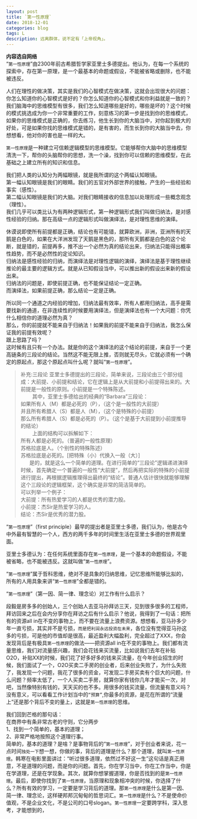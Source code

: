 ```yaml
---
layout: post
title: `第一性原理`
date: 2018-12-01
categories: blog
tags: L
description: 远离群体，说不定有「上帝视角」。
---
```

**内容选自网络**   
“`第一性原理`”由2300年前古希腊哲学家亚里士多德提出。他认为，在每一个系统的探索中，存在第一原理，是一个最基本的命题或假设，不能被省略或删除，也不能被违反。  

人们在理性的做决策，其实是我们的心智模式在做决策，这就会出现很大的问题：你怎么知道你的心智模式是好的？你怎么知道你的心智模式和你利益就是一致的？我们脑海中的思维模型有很多，我们怎么知道哪些是好的，哪些是坏的？这个时候的模式挑选成为你一个非常重要的工作，刻意练习的第一步是找到你的思维模式，如果你的思维模式是正确的，你去练习，他生长到你的大脑当中，对你起到极大的好处，可是如果你找的思维模式是错的，是有害的，而生长到你的大脑当中去，你想想看，他对你的害也是一样的大。

`第一性原理`是一种建立可信赖逻辑模型的思维模型。它能够帮你大脑中的思维模型清洗一下，帮你的头脑帮你的思想，洗一个澡，找到你可以信赖的思维模型，在此基础之上建立所有的知识和信息。

我们把人类的认知分为两幅眼镜，就是我所谓的这个两幅认知眼镜。  
第一幅认知眼镜是我们的眼睛。我们的五官对外部世界的接触，产生的一些经验和事实（感性）。  
第二幅认知眼镜是我们的大脑。对我们眼睛接收的信息加以处理形成一些概念观念（理性）。  
我们几乎可以类比认为有两种逻辑形式，第一种逻辑形式我们叫做归纳法，是对感性经验的归纳。那在高级一点的逻辑形式叫做演绎法，是对理性思维的演绎。  

休谟说即使所有前提都是正确，结论也有可能错，就算欧洲，非洲，亚洲所有的天鹅是白色的，如果在大洋洲发现了天鹅是黑色的，那所有天鹅都是白色的这个论断，就是错的，前提再多，推不出一个必然为真的结论出来，归纳法只能得出概率性趋势，而不是必然性的定论知识。  
归纳法是感性经验的归纳，而演绎法是对理性逻辑的演绎，演绎法是基于理性继续推论的最主要的逻辑方式。就是从已知假设当中，可以推出新的假设出来新的假设出来。  
归纳法的问题是，即使前提正确，也不能保证结论一定正确。  
而演绎法，如果前提正确，那么结论一定是正确。  

所以同一个通道之内经验的增加，归纳法最有效率，所有人都用归纳法，高手是需要找新的通道，在非连续性的时候要用演绎法，但是演绎法也有一个大问题：你凭什么相信你的道理必然为真？  
那么，你的前提就不能来自于归纳法！如果我的前提不能来自于归纳法，我怎么保证我的前提有效呢？  
跟上思路了吗？  
这时候有且只有一个办法。就是你的这个演绎法的这个结论的前提，来自于一个更高链条的三段论的结论。当然这不能无限上推，否则就无尽头，它就必须有一个确定的原起点，那这个原起点叫什么呢？就叫“`第一性原理`”。

>补充:三段论
亚里士多德提出的三段论，简单来说，三段论由三个部分组成：大前提、小前提和结论，它在逻辑上是从大前提和小前提得出来的。大前提是一般性的原则。小前提是一个特殊陈述。  
        其中，亚里士多德给出的经典的“Barbara”三段论：  
如果所有人（M）都是必死的（P），（这个是一般性的大前提）  
并且所有希腊人（S）都是人（M），（这个是特殊的小前提）  
那么所有希腊人（S）都是必死的（P）。（这个是基于大前提到小前提推导的结论）  
        上面的结构可以拆解如下：  
所有人都是必死的。（普遍的一般性原理）  
苏格拉底是人。（个别性的特殊陈述）  
苏格拉底是必死的。[把特殊（小）代换入一般（大）]  
      是的，就是这么一个简单的道理。在进行简单的“三段论”逻辑递进演绎时候，首先确定一个普遍的一般性“大前提”，然后再把实际的特殊的小前提进行提出，再根据逻辑推理得出最终的“结论”。普通人估计很快就能够理解这个三段论的逻辑框架，这个确实是非常的简洁简单的。  
可以列举一个例子：  
大前提：所有热爱学习的人都是优秀的潜力股。  
小前提：杰Sir是热爱学习的人。  
结论：杰Sir是优秀的潜力股。  

“`第一性原理`”（first principle）最早的提出者是亚里士多德，我们认为，他是古今中外最有智慧的一个人，西方的两千多年的时间里生活在亚里士多德的世界观里面。

亚里士多德认为：在任何系统里面存在`第一性原理`，是一个基本的命题假设，不能被省略，也不能被违反。这就叫做“`第一性原理`”。

“`第一性原理`”属于哲科思维，绝对不是具象的归纳思维，记忆思维所能够比拟的，所有的人用具象来讲“`第一性原理`”全都是错的。

“`第一性原理`”（第一因、简一律、理念论）对工作有什么启示？

段毅是房多多的创始人，三个创始人去亚马孙拜访三天，见到很多很多的工程师，拜访回来之后在会内分享你在拜访之后有什么启示？他说，我得到了一句话：把所有的资源all in在不变的事物上，而不要在流量上浪费资源。想想看，亚马孙多少年一直亏损，其实并不是亏损，`而是把利润永远投资在未来`，各位没有觉得亚马孙这多的亏损，可是他的市值却是很高，最近盈利大幅盈利，完全超过了XXX，你会发现背后是有极具``第一性原理``的做法——把资源all in在不变的事物上。我们都有流量思维，我们对流量感兴趣，我们会花钱来买流量，比如说我们去年在补贴O2O，补贴XX的时候，我们花了好多好多的钱来买流量，在今年创业招生的时候，我们面试了一个，O2O买卖二手房的创业者，后来创业失败了，为什么失败了，我发现一个问题，我花了很多的资金，可发现二手房买卖有个巨大的问题，什么问题？频率太低了，一个人买卖二手房，就算你家有钱你几年才能买一次，对吧，当然像特别有钱的，天天买的也不多。用很多的钱买流量，但流量有意义吗？没有意义，可以看看工作计划当中的`“预算”`,你最多的资源，是花在所谓的“流量上”还是那个背后不变的量上，这就是`第一性原理`的思维。

我们回到芒格的那句话：  
在商界中有条非常古老的守则，它分两步   
1、找到一个简单的，基本的道理；  
2、非常严格地按照这个道理行事。  
简单的，基本的道理？是啥？是事物背后的“`第一性原理`”，对于创业者来说，花一点时间`独处一下`想一想，你做的事，背后的道理是什么？那个道理，就叫`第一性原理`。韩寒在电影里面讲过：“听过很多道理，依然过不好这一生”这句话是真正用意，不是道理的问题，而是你的问题。首先，你在学习当中，你在工作当中，你是在学道理，还是在学现象。其次，就算你想掌握道理，你是否找到的是`第一性原理`。最后，即使你找到了`第一性原理`，当原理和现象相冲突的时候，你选择了什么？所有有效的学习，一定要是学习背后的道理。那`第一性原理`是什么是第一因、简一律、理念论，这样硬邦邦沉甸甸的哲思词汇。`第一性原理`是什么？不是使命价值观，不是企业文化，不是公司的口号slogan。`第一性原理`一定要跨学科，深入思考，才能想到的，
